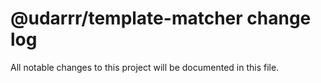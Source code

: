 # @udarrr/template-matcher change log

All notable changes to this project will be documented in this file.
